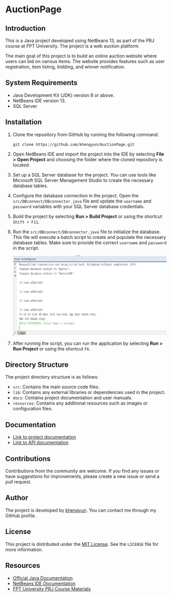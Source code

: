 # AuctionPage

## Introduction

This is a Java project developed using NetBeans 13, as part of the PRJ course at FPT University. The project is a web auction platform.

The main goal of this project is to build an online auction website where users can bid on various items. The website provides features such as user registration, item listing, bidding, and winner notification.

## System Requirements

- Java Development Kit (JDK) version 8 or above.
- NetBeans IDE version 13.
- SQL Server

## Installation

1. Clone the repository from GitHub by running the following command:

   ```
   git clone https://github.com/khengyun/AuctionPage.git
   ```

2. Open NetBeans IDE and import the project into the IDE by selecting **File > Open Project** and choosing the folder where the cloned repository is located.

3. Set up a SQL Server database for the project. You can use tools like Microsoft SQL Server Management Studio to create the necessary database tables.

4. Configure the database connection in the project. Open the `src/DBconnect/DBconnector.java` file and update the `username` and `password` variables with your SQL Server database credentials.

5. Build the project by selecting **Run > Build Project** or using the shortcut `Shift + F11`.

6. Run the `src/DBconnect/DBconnector.java` file to initialize the database. This file will execute a batch script to create and populate the necessary database tables. Make sure to provide the correct `username` and `password` in the script. 

      <img src='./images/output_buoc6.png' width=100% height=250 />
     

7. After running the script, you can run the application by selecting **Run > Run Project** or using the shortcut `F6`.

## Directory Structure

The project directory structure is as follows:

- `src`: Contains the main source code files.
- `lib`: Contains any external libraries or dependencies used in the project.
- `docs`: Contains project documentation and user manuals.
- `resources`: Contains any additional resources such as images or configuration files.

## Documentation

- [Link to project documentation](docs/documentation.md)
- [Link to API documentation](docs/api.md)

## Contributions

Contributions from the community are welcome. If you find any issues or have suggestions for improvements, please create a new issue or send a pull request.

## Author

The project is developed by [khengyun](https://github.com/khengyun). You can contact me through my GitHub profile.

## License

This project is distributed under the [MIT License](LICENSE). See the `LICENSE` file for more information.

## Resources

- [Official Java Documentation](https://docs.oracle.com/en/java/)
- [NetBeans IDE Documentation](https://netbeans.apache.org/documentation/)
- [FPT University PRJ Course Materials](https://www.fpt.edu.vn/)